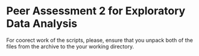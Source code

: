 # Peer Assessment 2 for Exploratory Data Analysis

For coorect work of the scripts, please, ensure that you unpack both of the files from the archive to the your working directory.

